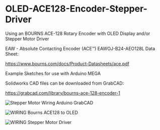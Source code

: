# OLED-ACE128-Encoder-Stepper-Driver
Using an BOURNS ACE-128 Rotary Encoder with OLED Display and/or Stepper Motor Driver

EAW - Absolute Contacting Encoder (ACE™) EAWOJ-B24-AEO128L Data Sheet:

https://www.bourns.com/docs/Product-Datasheets/ace.pdf

Example Sketches for use with Arduino MEGA

Solidworks CAD files can be downloaded from GrabCAD:

https://grabcad.com/library/bourns-ace-128-encoder-1

![Stepper Motor Wiring Arduino GrabCAD](https://user-images.githubusercontent.com/99458302/155915602-028fe2b6-5a39-4e54-99b0-d5e2f47b237d.JPG)

![WIRING Bourns ACE128 to OLED](https://user-images.githubusercontent.com/99458302/155915577-38ee9157-ca0f-407e-9a2f-7d92017f34ee.JPG)

![WIRING Stepper Motor Driver](https://user-images.githubusercontent.com/99458302/155915582-b5981298-96aa-4cf3-8c64-82864cca489e.JPG)
